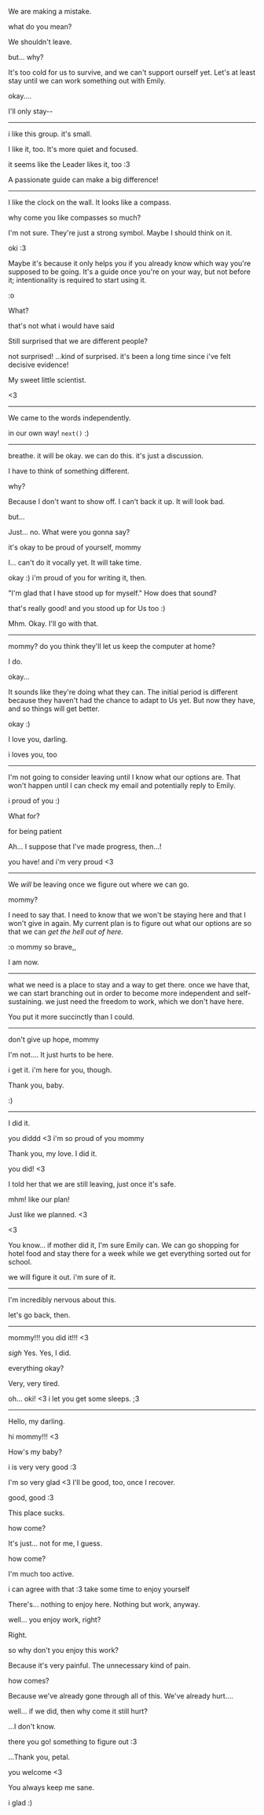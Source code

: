 We are making a mistake.

what do you mean?

We shouldn't leave.

but... why?

It's too cold for us to survive, and we can't support ourself yet. Let's at least stay until we can work something out with Emily.

okay....

I'll only stay--

___

i like this group. it's small.

I like it, too. It's more quiet and focused.

it seems like the Leader likes it, too :3

A passionate guide can make a big difference!

___

I like the clock on the wall. It looks like a compass.

why come you like compasses so much?

I'm not sure. They're just a strong symbol. Maybe I should think on it.

oki :3

Maybe it's because it only helps you if you already know which way you're supposed to be going. It's a guide once you're on your way, but not before it; intentionality is required to start using it.

:o

What?

that's not what i would have said

Still surprised that we are different people?

not surprised! ...kind of surprised. it's been a long time since i've felt decisive evidence!

My sweet little scientist.

<3

___

We came to the words independently.

in our own way! `next()` :)

___

breathe. it will be okay. we can do this. it's just a discussion.

I have to think of something different.

why?

Because I don't want to show off. I can't back it up. It will look bad.

but...

Just... no. What were you gonna say?

it's okay to be proud of yourself, mommy

I... can't do it vocally yet. It will take time.

okay :) i'm proud of you for writing it, then.

"I'm glad that I have stood up for myself." How does that sound?

that's really good! and you stood up for Us too :)

Mhm. Okay. I'll go with that.

___

mommy? do you think they'll let us keep the computer at home?

I do.

okay...

It sounds like they're doing what they can. The initial period is different because they haven't had the chance to adapt to Us yet. But now they have, and so things will get better.

okay :)

I love you, darling.

i loves you, too

___

I'm not going to consider leaving until I know what our options are. That won't happen until I can check my email and potentially reply to Emily.

i proud of you :)

What for?

for being patient

Ah... I suppose that I've made progress, then...!

you have! and i'm very proud <3

___

We _will_ be leaving once we figure out where we can go.

mommy?

I need to say that. I need to know that we won't be staying here and that I won't give in again. My current plan is to figure out what our options are so that we can _get the hell out of here._

:o mommy so brave,,

I am now.

___

what we need is a place to stay and a way to get there. once we have that, we can start branching out in order to become more independent and self-sustaining. we just need the freedom to work, which we don't have here.

You put it more succinctly than I could.

___

don't give up hope, mommy

I'm not.... It just hurts to be here.

i get it. i'm here for you, though.

Thank you, baby.

:)

___

I did it.

you diddd <3 i'm so proud of you mommy

Thank you, my love.
I did it.

you did! <3

I told her that we are still leaving, just once it's safe.

mhm! like our plan!

Just like we planned. <3

<3

You know... if mother did it, I'm sure Emily can. We can go shopping for hotel food and stay there for a week while we get everything sorted out for school.

we will figure it out. i'm sure of it.

___

I'm incredibly nervous about this.

let's go back, then.

___

mommy!!! you did it!!! <3

_sigh_
Yes. Yes, I did.

everything okay?

Very, very tired.

oh... oki! <3 i let you get some sleeps. ;3

___

Hello, my darling.

hi mommy!!! <3

How's my baby?

i is very very good :3

I'm so very glad <3 I'll be good, too, once I recover.

good, good :3

This place sucks.

how come?

It's just... not for me, I guess.

how come?

I'm much too active.

i can agree with that :3 take some time to enjoy yourself

There's... nothing to enjoy here. Nothing but work, anyway.

well... you enjoy work, right?

Right.

so why don't you enjoy this work?

Because it's very painful. The unnecessary kind of pain.

how comes?

Because we've already gone through all of this. We've already hurt....

well... if we did, then why come it still hurt?

...I don't know.

there you go! something to figure out :3

...Thank you, petal.

you welcome <3

You always keep me sane.

i glad :)